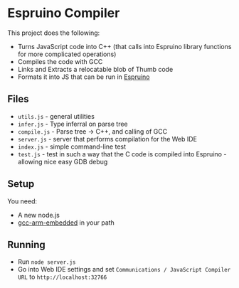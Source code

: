 Espruino Compiler
===============

This project does the following:

* Turns JavaScript code into C++ (that calls into Espruino library functions for more complicated operations)
* Compiles the code with GCC
* Links and Extracts a relocatable blob of Thumb code
* Formats it into JS that can be run in [Espruino](http://www.espruino.com)

Files
-----

* `utils.js` - general utilities
* `infer.js` - Type inferral on parse tree
* `compile.js` - Parse tree -> C++, and calling of GCC
* `server.js` - server that performs compilation for the Web IDE
* `index.js` - simple command-line test
* `test.js` - test in such a way that the C code is compiled into Espruino - allowing nice easy GDB debug


Setup
-----

You need:

* A new node.js
* [gcc-arm-embedded](https://launchpad.net/gcc-arm-embedded/+download) in your path

Running
-------

* Run `node server.js`
* Go into Web IDE settings and set `Communications / JavaScript Compiler URL` to `http://localhost:32766`
 
